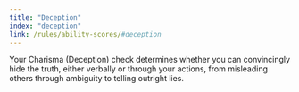```yaml
---
title: "Deception"
index: "deception"
link: /rules/ability-scores/#deception
---
```

Your Charisma (Deception) check determines whether you can convincingly hide the truth, either verbally or through your actions, from misleading others through ambiguity to telling outright lies.

